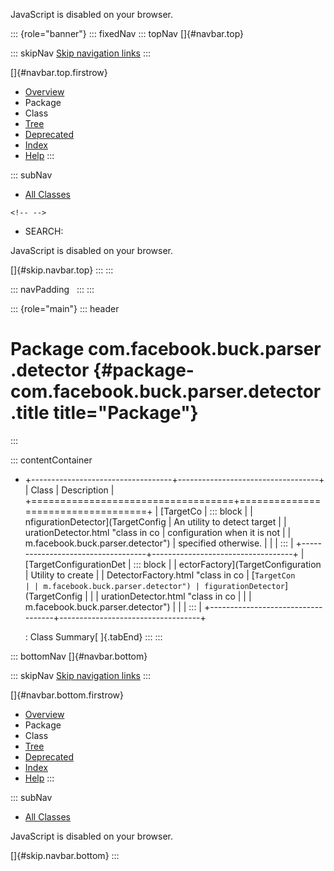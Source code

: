 <div>

JavaScript is disabled on your browser.

</div>

::: {role="banner"}
::: fixedNav
::: topNav
[]{#navbar.top}

::: skipNav
[Skip navigation links](#skip.navbar.top "Skip navigation links")
:::

[]{#navbar.top.firstrow}

-   [Overview](../../../../../index.html)
-   Package
-   Class
-   [Tree](package-tree.html)
-   [Deprecated](../../../../../deprecated-list.html)
-   [Index](../../../../../index-all.html)
-   [Help](../../../../../help-doc.html)
:::

::: subNav
-   [All Classes](../../../../../allclasses.html)

```{=html}
<!-- -->
```
-   SEARCH:

<div>

<div>

JavaScript is disabled on your browser.

</div>

</div>

[]{#skip.navbar.top}
:::
:::

::: navPadding
 
:::
:::

::: {role="main"}
::: header
# Package com.facebook.buck.parser.detector {#package-com.facebook.buck.parser.detector .title title="Package"}
:::

::: contentContainer
-   +-----------------------------------+-----------------------------------+
    | Class                             | Description                       |
    +===================================+===================================+
    | [TargetCo                         | ::: block                         |
    | nfigurationDetector](TargetConfig | An utility to detect target       |
    | urationDetector.html "class in co | configuration when it is not      |
    | m.facebook.buck.parser.detector") | specified otherwise.              |
    |                                   | :::                               |
    +-----------------------------------+-----------------------------------+
    | [TargetConfigurationDet           | ::: block                         |
    | ectorFactory](TargetConfiguration | Utility to create                 |
    | DetectorFactory.html "class in co | [`TargetCon                       |
    | m.facebook.buck.parser.detector") | figurationDetector`](TargetConfig |
    |                                   | urationDetector.html "class in co |
    |                                   | m.facebook.buck.parser.detector") |
    |                                   | :::                               |
    +-----------------------------------+-----------------------------------+

    : Class Summary[ ]{.tabEnd}
:::
:::

::: bottomNav
[]{#navbar.bottom}

::: skipNav
[Skip navigation links](#skip.navbar.bottom "Skip navigation links")
:::

[]{#navbar.bottom.firstrow}

-   [Overview](../../../../../index.html)
-   Package
-   Class
-   [Tree](package-tree.html)
-   [Deprecated](../../../../../deprecated-list.html)
-   [Index](../../../../../index-all.html)
-   [Help](../../../../../help-doc.html)
:::

::: subNav
-   [All Classes](../../../../../allclasses.html)

<div>

<div>

JavaScript is disabled on your browser.

</div>

</div>

[]{#skip.navbar.bottom}
:::

